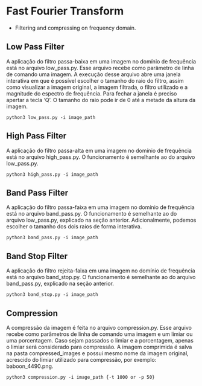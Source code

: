 # Fast Fourier Transform
* Filtering and compressing on frequency domain.

## Low Pass Filter
A aplicação do filtro passa-baixa em uma imagem no domínio de frequência está no arquivo low_pass.py. Esse arquivo recebe como parâmetro de linha de comando uma imagem. A execução desse arquivo abre uma janela interativa em que é possível escolher o tamanho do raio do filtro, assim como visualizar a imagem original, a imagem filtrada, o filtro utilizado e a magnitude do espectro de frequência. Para fechar a janela é preciso apertar a tecla ‘Q’. O tamanho do raio pode ir de 0 até a metade da altura da imagem.

```
python3 low_pass.py -i image_path
```

## High Pass Filter
A aplicação do filtro passa-alta em uma imagem no domínio de frequência está no arquivo high_pass.py. O funcionamento é semelhante ao do arquivo low_pass.py.

```
python3 high_pass.py -i image_path
```

## Band Pass Filter
A aplicação do filtro passa-faixa em uma imagem no domínio de frequência está no arquivo band_pass.py. O funcionamento é semelhante ao do arquivo low_pass.py, explicado na seção anterior. Adicionalmente, podemos escolher o tamanho dos dois raios de forma interativa.

```
python3 band_pass.py -i image_path
```

## Band Stop Filter
A aplicação do filtro rejeita-faixa em uma imagem no domínio de frequência está no arquivo band_stop.py. O funcionamento é semelhante ao do arquivo band_pass.py, explicado na seção anterior.

```
python3 band_stop.py -i image_path
```

## Compression
A compressão da imagem é feita no arquivo compression.py. Esse arquivo recebe como parâmetros de linha de comando uma imagem e um limiar ou uma porcentagem. Caso sejam passados o limiar e a porcentagem, apenas o limiar será considerado para compressão. A imagem comprimida é salva na pasta compressed_images e possui mesmo nome da imagem original, acrescido do limiar utilizado para compressão, por exemplo: baboon_4490.png.

```
python3 compression.py -i image_path {-t 1000 or -p 50}
```